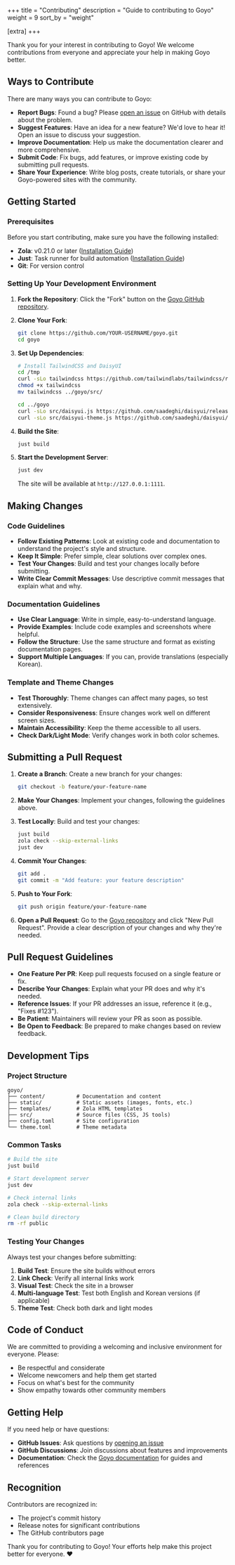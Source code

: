 +++
title = "Contributing"
description = "Guide to contributing to Goyo"
weight = 9
sort_by = "weight"

[extra]
+++

Thank you for your interest in contributing to Goyo! We welcome contributions from everyone and appreciate your help in making Goyo better.

## Ways to Contribute

There are many ways you can contribute to Goyo:

- **Report Bugs**: Found a bug? Please [open an issue](https://github.com/hahwul/goyo/issues/new) on GitHub with details about the problem.
- **Suggest Features**: Have an idea for a new feature? We'd love to hear it! Open an issue to discuss your suggestion.
- **Improve Documentation**: Help us make the documentation clearer and more comprehensive.
- **Submit Code**: Fix bugs, add features, or improve existing code by submitting pull requests.
- **Share Your Experience**: Write blog posts, create tutorials, or share your Goyo-powered sites with the community.

## Getting Started

### Prerequisites

Before you start contributing, make sure you have the following installed:

- **Zola**: v0.21.0 or later ([Installation Guide](https://www.getzola.org/documentation/getting-started/installation/))
- **Just**: Task runner for build automation ([Installation Guide](https://github.com/casey/just))
- **Git**: For version control

### Setting Up Your Development Environment

1. **Fork the Repository**: Click the "Fork" button on the [Goyo GitHub repository](https://github.com/hahwul/goyo).

2. **Clone Your Fork**:
   ```bash
   git clone https://github.com/YOUR-USERNAME/goyo.git
   cd goyo
   ```

3. **Set Up Dependencies**:
   ```bash
   # Install TailwindCSS and DaisyUI
   cd /tmp
   curl -sLo tailwindcss https://github.com/tailwindlabs/tailwindcss/releases/latest/download/tailwindcss-linux-x64
   chmod +x tailwindcss
   mv tailwindcss ../goyo/src/
   
   cd ../goyo
   curl -sLo src/daisyui.js https://github.com/saadeghi/daisyui/releases/latest/download/daisyui.js
   curl -sLo src/daisyui-theme.js https://github.com/saadeghi/daisyui/releases/latest/download/daisyui-theme.js
   ```

4. **Build the Site**:
   ```bash
   just build
   ```

5. **Start the Development Server**:
   ```bash
   just dev
   ```
   
   The site will be available at `http://127.0.0.1:1111`.

## Making Changes

### Code Guidelines

- **Follow Existing Patterns**: Look at existing code and documentation to understand the project's style and structure.
- **Keep It Simple**: Prefer simple, clear solutions over complex ones.
- **Test Your Changes**: Build and test your changes locally before submitting.
- **Write Clear Commit Messages**: Use descriptive commit messages that explain what and why.

### Documentation Guidelines

- **Use Clear Language**: Write in simple, easy-to-understand language.
- **Provide Examples**: Include code examples and screenshots where helpful.
- **Follow the Structure**: Use the same structure and format as existing documentation pages.
- **Support Multiple Languages**: If you can, provide translations (especially Korean).

### Template and Theme Changes

- **Test Thoroughly**: Theme changes can affect many pages, so test extensively.
- **Consider Responsiveness**: Ensure changes work well on different screen sizes.
- **Maintain Accessibility**: Keep the theme accessible to all users.
- **Check Dark/Light Mode**: Verify changes work in both color schemes.

## Submitting a Pull Request

1. **Create a Branch**: Create a new branch for your changes:
   ```bash
   git checkout -b feature/your-feature-name
   ```

2. **Make Your Changes**: Implement your changes, following the guidelines above.

3. **Test Locally**: Build and test your changes:
   ```bash
   just build
   zola check --skip-external-links
   just dev
   ```

4. **Commit Your Changes**:
   ```bash
   git add .
   git commit -m "Add feature: your feature description"
   ```

5. **Push to Your Fork**:
   ```bash
   git push origin feature/your-feature-name
   ```

6. **Open a Pull Request**: Go to the [Goyo repository](https://github.com/hahwul/goyo) and click "New Pull Request". Provide a clear description of your changes and why they're needed.

## Pull Request Guidelines

- **One Feature Per PR**: Keep pull requests focused on a single feature or fix.
- **Describe Your Changes**: Explain what your PR does and why it's needed.
- **Reference Issues**: If your PR addresses an issue, reference it (e.g., "Fixes #123").
- **Be Patient**: Maintainers will review your PR as soon as possible.
- **Be Open to Feedback**: Be prepared to make changes based on review feedback.

## Development Tips

### Project Structure

```
goyo/
├── content/          # Documentation and content
├── static/           # Static assets (images, fonts, etc.)
├── templates/        # Zola HTML templates
├── src/              # Source files (CSS, JS tools)
├── config.toml       # Site configuration
└── theme.toml        # Theme metadata
```

### Common Tasks

```bash
# Build the site
just build

# Start development server
just dev

# Check internal links
zola check --skip-external-links

# Clean build directory
rm -rf public
```

### Testing Your Changes

Always test your changes before submitting:

1. **Build Test**: Ensure the site builds without errors
2. **Link Check**: Verify all internal links work
3. **Visual Test**: Check the site in a browser
4. **Multi-language Test**: Test both English and Korean versions (if applicable)
5. **Theme Test**: Check both dark and light modes

## Code of Conduct

We are committed to providing a welcoming and inclusive environment for everyone. Please:

- Be respectful and considerate
- Welcome newcomers and help them get started
- Focus on what's best for the community
- Show empathy towards other community members

## Getting Help

If you need help or have questions:

- **GitHub Issues**: Ask questions by [opening an issue](https://github.com/hahwul/goyo/issues)
- **GitHub Discussions**: Join discussions about features and improvements
- **Documentation**: Check the [Goyo documentation](https://goyo.hahwul.com) for guides and references

## Recognition

Contributors are recognized in:

- The project's commit history
- Release notes for significant contributions
- The GitHub contributors page

Thank you for contributing to Goyo! Your efforts help make this project better for everyone. ❤️
